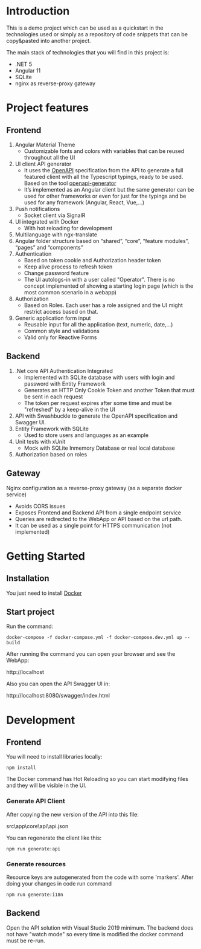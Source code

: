 # Introduction 
This is a demo project which can be used as a quickstart in the technologies used or simply as a repository of code snippets that can be copy&pasted into another project.

The main stack of technologies that you will find in this project is:
- .NET 5
- Angular 11
- SQLite
- nginx as reverse-proxy gateway

# Project features
## Frontend
1.	Angular Material Theme
    - Customizable fonts and colors with variables that can be reused throughout all the UI
2.	UI client API generator
    - It uses the [OpenAPI](https://swagger.io/specification/) specification from the API to generate a full featured client with all the Typescript typings, ready to be used. Based on the tool [openapi-generator](https://github.com/OpenAPITools/openapi-generator)
    - It’s implemented as an Angular client but the same generator can be used for other frameworks or even for just for the typings and be used for any framework (Angular, React, Vue,...)
3.	Push notifications
    - Socket client via SignalR
4.	UI integrated with Docker
    - With hot reloading for development
5.	Multilanguage with ngx-translate
6.	Angular folder structure based on “shared”, “core”, “feature modules”, “pages” and “components”
7. Authentication
    - Based on token cookie and Authorization header token
    - Keep alive process to refresh token
    - Change password feature
    - The UI autologs-in with a user called "Operator". There is no concept implemented of showing a starting login page (which is the most common scenario in a webapp)
8. Authorization
    - Based on Roles. Each user has a role assigned and the UI might restrict access based on that.
9. Generic application form input 
   - Reusable input for all the application (text, numeric, date,...)
   - Common style and validations
   - Valid only for Reactive Forms


## Backend
1.	.Net core API Authentication Integrated
    - Implemented with SQLite database with users with login and password with Entity Framework
    - Generates an HTTP Only Cookie Token and another Token that must be sent in each request
    - The token per request expires after some time and must be "refreshed" by a keep-alive in the UI
2.	API with Swashbuckle to generate the OpenAPI specification and Swagger UI.
3. Entity Framework with SQLite
    - Used to store users and languages as an example
4. Unit tests with xUnit
    - Mock with SQLite Inmemory Database or real local database
5. Authorization based on roles


## Gateway
Nginx configuration as a reverse-proxy gateway (as a separate docker service)

- Avoids CORS issues
- Exposes Frontend and Backend API from a single endpoint service
- Queries are redirected to the WebApp or API based on the url path.
- It can be used as a single point for HTTPS communication (not implemented)

# Getting Started

## Installation
You just need to install [Docker](https://www.docker.com/)

## Start project
Run the command:
```
docker-compose -f docker-compose.yml -f docker-compose.dev.yml up --build
```

After running the command you can open your browser and see the WebApp:

http://localhost

Also you can open the API Swagger UI in:

http://localhost:8080/swagger/index.html


# Development

## Frontend
You will need to install libraries locally:

```
npm install
```

The Docker command has Hot Reloading so you can start modifying files and they will be visible in the UI.

### Generate API Client
After copying the new version of the API into this file:

src\app\core\api\api.json

You can regenerate the client like this:
```
npm run generate:api
```

### Generate resources
Resource keys are autogenerated from the code with some 'markers'. After doing your changes in code run command

```
npm run generate:i18n
```

## Backend
Open the API solution with Visual Studio 2019 minimum.
The backend does not have "watch mode" so every time is modified the docker command must be re-run.